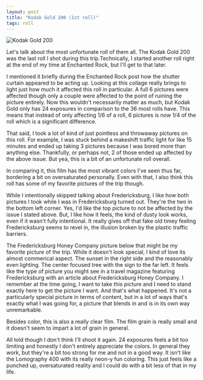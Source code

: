 ```yaml
---
layout: post
title: "Kodak Gold 200 (1st roll)"
tags: roll
---
```


![Kodak Gold 200](/assets/rolls/Kodak-Gold200-1.jpg)

Let's talk about the most unfortunate roll of them all. The Kodak Gold 200 was the last roll I shot during this trip.Technically, I started another roll right at the end of my time at Enchanted Rock, but I'll get to that later.

I mentioned it briefly during the Enchanted Rock post how the shutter curtain appeared to be acting up. Looking at this collage really brings to light just how much it affected this roll in particular. A full 6 pictures were affected though only a couple were affected to the point of ruining the picture entirely. Now this wouldn't necessarily matter as much,  but Kodak Gold only has 24 exposures in comparison to the 36 most rolls have. This means that instead of only affecting 1/6 of a roll, 6 pictures is now 1/4 of the roll which is a significant difference.

That said, I took a lot of kind of just pointless and throwaway pictures on this roll. For example, I was stuck behind a makeshift traffic light for like 15 minutes and ended up taking 3 pictures because I was bored more than anything else. Thankfully, or perhaps not, 2 of those ended up affected by the above issue. But yea, this is a bit of an unfortunate roll overall.

In comparing it, this film has the most vibrant colors I've seen thus far, bordering a bit on oversaturated personally. Even with that, I also think this roll has some of my favorite pictures of the trip though.

While I intentionally skipped talking about Fredericksburg, I like how both pictures I took while I was in Fredericksburg turned out. They're the two in the bottom left corner. Yes, I'd like the top picture to not be affected by the issue I stated above. But, I like how it feels, the kind of dusty look works, even if it wasn't fully intentional. It really gives off that fake old timey feeling Fredericksburg seems to revel in, the illusion broken by the plastic traffic barriers.

The Fredericksburg Honey Company picture below that might be my favorite picture of the trip. While it doesn't look special, I kind of love its almost commerical aspect. The sunset in the right side and the reasonably even lighting. The center focused tree with the sign to the far left. It feels like the type of picture you might see in a travel magazine featuring Fredericksburg with an article about Fredericksburg Honey Company. I remember at the time going, I want to take this picture and I need to stand exactly here to get the picture I want. And that's what happened. It's not a particularly special picture in terms of content, but in a lot of ways that's exactly what I was going for, a picture that blends in and is in its own way unremarkable.

Besides color, this is also a really clear film. The film grain is really small and it doesn't seem to impart a lot of grain in general.

All told though I don't think I'll shoot it again. 24 exposures feels a bit too limiting and honestly I don't entirely appreciate the colors. In general they work, but they're a bit too strong for me and not in a good way. It isn't like the Lomography 400 with its really neon-y fun coloring. This just feels like a punched up, oversaturated reality and I could do with a bit less of that in my life.
